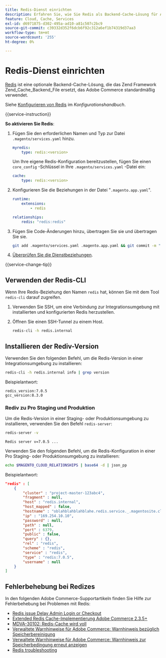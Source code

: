 ```yaml
---
title: Redis-Dienst einrichten
description: Erfahren Sie, wie Sie Redis als Backend-Cache-Lösung für Adobe Commerce in der Cloud-Infrastruktur einrichten und optimieren.
feature: Cloud, Cache, Services
exl-id: d6971875-d302-495a-ad10-a81c507c2bc9
source-git-commit: c39332d352f6dcb6f92c312a6ef1b74319d37aa3
workflow-type: tm+mt
source-wordcount: '255'
ht-degree: 0%

---
```


# Redis-Dienst einrichten

[Redis](https://redis.io) ist eine optionale Backend-Cache-Lösung, die das Zend Framework Zend_Cache_Backend_File ersetzt, das Adobe Commerce standardmäßig verwendet.

Siehe [Konfigurieren von Redis](https://experienceleague.adobe.com/docs/commerce-operations/configuration-guide/cache/redis/config-redis.html) im _Konfigurationshandbuch_.

{{service-instruction}}

**So aktivieren Sie Redis**:

1. Fügen Sie den erforderlichen Namen und Typ zur Datei `.magento/services.yaml` hinzu.

   ```yaml
   myredis:
       type: redis:<version>
   ```

   Um Ihre eigene Redis-Konfiguration bereitzustellen, fügen Sie einen `core_config` -Schlüssel in Ihre `.magento/services.yaml` -Datei ein:

   ```yaml
   cache:
       type: redis:<version>
   ```

1. Konfigurieren Sie die Beziehungen in der Datei &quot;`.magento.app.yaml`&quot;.

   ```yaml
   runtime:
       extensions:
           - redis
   
   relationships:
       redis: "redis:redis"
   ```

1. Fügen Sie Code-Änderungen hinzu, übertragen Sie sie und übertragen Sie sie.

   ```bash
   git add .magento/services.yaml .magento.app.yaml && git commit -m "Enable redis service" && git push origin <branch-name>
   ```

1. [Überprüfen Sie die Dienstbeziehungen](services-yaml.md#service-relationships).

{{service-change-tip}}

## Verwenden der Redis-CLI

Wenn Ihre Redis-Beziehung den Namen `redis` hat, können Sie mit dem Tool `redis-cli` darauf zugreifen.

1. Verwenden Sie SSH, um eine Verbindung zur Integrationsumgebung mit installierten und konfigurierten Redis herzustellen.

1. Öffnen Sie einen SSH-Tunnel zu einem Host.

   ```bash
   redis-cli -h redis.internal
   ```

## Installieren der Rediv-Version

Verwenden Sie den folgenden Befehl, um die Redis-Version in einer Integrationsumgebung zu installieren:

```bash
redis-cli -h redis.internal info | grep version
```

Beispielantwort:

```
redis_version:7.0.5
gcc_version:8.3.0
```

### Rediv zu Pro Staging und Produktion

Um die Redis-Version in einer Staging- oder Produktionsumgebung zu installieren, verwenden Sie den Befehl `redis-server`:

```bash
redis-server -v
```

```
Redis server v=7.0.5 ...
```

Verwenden Sie den folgenden Befehl, um die Redis-Konfiguration in einer Pro Staging- oder Produktionsumgebung zu installieren:

```bash
echo $MAGENTO_CLOUD_RELATIONSHIPS | base64 -d | json_pp
```

Beispielantwort:

```json
"redis" : [
    {
        "cluster" : "project-master-123abc4",
        "fragment" : null,
        "host" : "redis.internal",
        "host_mapped" : false,
        "hostname" : "oblahblahblahblahe.redis.service._.magentosite.cloud",
        "ip" : "169.254.10.10",
        "password" : null,
        "path" : null,
        "port" : 6379,
        "public" : false,
        "query" : {},
        "rel" : "redis",
        "scheme" : "redis",
        "service" : "redis",
        "type" : "redis:7.0.5",
        "username" : null
    }
]
```

## Fehlerbehebung bei Redizes

In den folgenden Adobe Commerce-Supportartikeln finden Sie Hilfe zur Fehlerbehebung bei Problemen mit Redis:

- [Redis issue Delay Admin Login or Checkout](https://experienceleague.adobe.com/docs/commerce-knowledge-base/kb/troubleshooting/miscellaneous/redis-issue-delay-magento-admin-login-or-checkout.html)
- [Extended Redis Cache-Implementierung Adobe Commerce 2.3.5+](https://experienceleague.adobe.com/docs/commerce-operations/implementation-playbook/best-practices/planning/redis-service-configuration.html)
- [MDVA-30102: Redis-Cache wird voll ](https://experienceleague.adobe.com/docs/commerce-knowledge-base/kb/support-tools/patches/v1-0-6/mdva-30102-magento-patch-redis-cache-getting-full.html)
- [Verwaltete Warnhinweise für Adobe Commerce: Warnhinweis bezüglich Speicherbereinigung](https://experienceleague.adobe.com/docs/commerce-knowledge-base/kb/support-tools/managed-alerts/managed-alerts-on-magento-commerce-redis-memory-warning-alert.html)
- [Verwaltete Warnhinweise für Adobe Commerce: Warnhinweis zur Speicherbedingung erneut anzeigen](https://experienceleague.adobe.com/docs/commerce-knowledge-base/kb/support-tools/managed-alerts/managed-alerts-on-magento-commerce-redis-memory-critical-alert.html)
- [Redis troubleshooting](https://experienceleague.adobe.com/docs/commerce-knowledge-base/kb/troubleshooting/miscellaneous/redis-troubleshooter.html)
